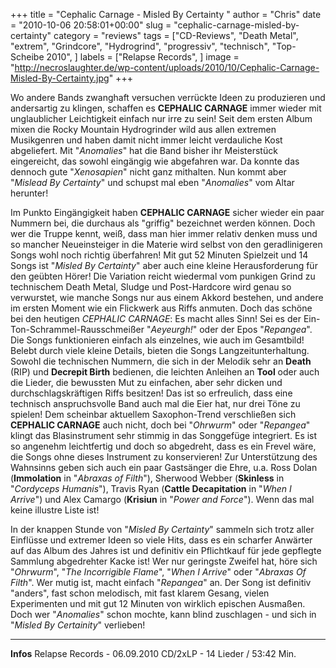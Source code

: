 +++
title = "Cephalic Carnage - Misled By Certainty "
author = "Chris"
date = "2010-10-06 20:58:01+00:00"
slug = "cephalic-carnage-misled-by-certainty"
category = "reviews"
tags = ["CD-Reviews", "Death Metal", "extrem", "Grindcore", "Hydrogrind", "progressiv", "technisch", "Top-Scheibe 2010", ]
labels = ["Relapse Records", ]
image = "http://necroslaughter.de/wp-content/uploads/2010/10/Cephalic-Carnage-Misled-By-Certainty.jpg"
+++

Wo andere Bands zwanghaft versuchen verrückte Ideen zu produzieren und andersartig zu klingen, schaffen es **CEPHALIC CARNAGE** immer wieder mit unglaublicher Leichtigkeit einfach nur irre zu sein! Seit dem ersten Album mixen die Rocky Mountain Hydrogrinder wild aus allen extremen Musikgenren und haben damit nicht immer leicht verdauliche Kost abgeliefert. Mit "_Anomalies_" hat die Band bisher ihr Meisterstück eingereicht, das sowohl eingängig wie abgefahren war. Da konnte das dennoch gute "_Xenosapien_" nicht ganz mithalten. Nun kommt aber "_Mislead By Certainty_" und schupst mal eben "_Anomalies_" vom Altar herunter!

Im Punkto Eingängigkeit haben **CEPHALIC CARNAGE** sicher wieder ein paar Nummern bei, die durchaus als "griffig" bezeichnet werden können. Doch wer die Truppe kennt, weiß, dass man hier immer relativ denken muss und so mancher Neueinsteiger in die Materie wird selbst von den geradlinigeren Songs wohl noch richtig überfahren!
Mit gut 52 Minuten Spielzeit und 14 Songs ist "_Misled By Certainty_" aber auch eine kleine Herausforderung für den geübten Hörer! Die Variation reicht wiedermal vom punkigen Grind zu technischem Death Metal, Sludge und Post-Hardcore wird genau so verwurstet, wie manche Songs nur aus einem Akkord bestehen, und andere im ersten Moment wie ein Flickwerk aus Riffs anmuten. Doch das schöne bei den heutigen _CEPHALIC CARNAGE_: Es macht alles Sinn! Sei es der Ein-Ton-Schrammel-Rausschmeißer "_Aeyeurgh!_" oder der Epos "_Repangea_". Die Songs funktionieren einfach als einzelnes, wie auch im Gesamtbild!
Belebt durch viele kleine Details, bieten die Songs Langzeitunterhaltung. Sowohl die technischen Nummern, die sich in der Melodik sehr an **Death** (RIP) und **Decrepit Birth** bedienen, die leichten Anleihen an **Tool** oder auch die Lieder, die bewussten Mut zu einfachen, aber sehr dicken und durchschlagskräftigen Riffs besitzen! Das ist so erfreulich, dass eine technisch anspruchsvolle Band auch mal die Eier hat, nur drei Töne zu spielen!
Dem scheinbar aktuellem Saxophon-Trend verschließen sich **CEPHALIC CARNAGE** auch nicht, doch bei "_Ohrwurm_" oder "_Repangea_" klingt das Blasinstrument sehr stimmig in das Songgefüge integriert. Es ist so angenehm leichtfertig und doch so abgedreht, dass es ein Frevel wäre, die Songs ohne dieses Instrument zu konservieren!
Zur Unterstützung des Wahnsinns geben sich auch ein paar Gastsänger die Ehre, u.a. Ross Dolan (**Immolation** in "_Abraxas of Filth_"), Sherwood Webber (**Skinless** in "_Cordyceps Humanis_"), Travis Ryan (**Cattle Decapitation** in "_When I Arrive_") und Alex Camargo (**Krisiun** in "_Power and Force_"). Wenn das mal keine illustre Liste ist!

In der knappen Stunde von "_Misled By Certainty_" sammeln sich trotz aller Einflüsse und extremer Ideen so viele Hits, dass es ein scharfer Anwärter auf das Album des Jahres ist und definitiv ein Pflichtkauf für jede gepflegte Sammlung abgedrehter Kacke ist!
Wer nur geringste Zweifel hat, höre sich "_Ohrwurm_", "_The Incorrigible Flame_", "_When I Arrive_" oder "_Abraxas Of Filth_". Wer mutig ist, macht einfach "_Repangea_" an. Der Song ist definitiv "anders", fast schon melodisch, mit fast klarem Gesang, vielen Experimenten und mit gut 12 Minuten von wirklich epischen Ausmaßen. Doch wer "_Anomalies_" schon mochte, kann blind zuschlagen - und sich in "_Misled By Certainity_" verlieben!





---
**Infos**
Relapse Records - 06.09.2010
CD/2xLP - 14 Lieder / 53:42 Min.
